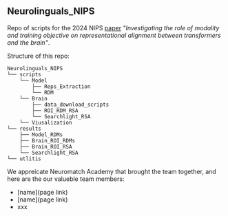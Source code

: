 ## Neurolinguals_NIPS
Repo of scripts for the 2024 NIPS [paper](https://openreview.net/pdf?id=t4CnKu6yXn) _"Investigating the role of modality and training objective on representational alignment between transformers and the brain"_.

Structure of this repo:
```
Neurolinguals_NIPS
└── scripts
    └── Model
        ├── Reps_Extraction
        └── RDM
    └── Brain
        ├── data_download_scripts
        ├── ROI_RDM_RSA
        └── Searchlight_RSA
    └── Viusalization
└── results
    ├── Model_RDMs
    ├── Brain_ROI_RDMs
    ├── Brain_ROI_RSA
    └── Searchlight_RSA
└── utlitis
```
We appreicate Neuromatch Academy that brought the team together, and here are the our valueble team members: 
- [name](page link)
- [name](page link)
- xxx
